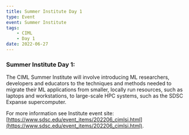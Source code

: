 ```yaml
---
title: Summer Institute Day 1
type: Event
event: Summer Institute
tags:
    - CIML
    - Day 1
date: 2022-06-27
---
```


<h3>Summer Institute Day 1:</h3>
The CIML Summer Institute will involve introducing ML researchers, developers and educators to the techniques and methods needed to migrate their ML applications from smaller, locally run resources, such as laptops and workstations, to large-scale HPC systems, such as the SDSC Expanse supercomputer.

For more information see Institute event site:  [https://www.sdsc.edu/event_items/202206_cimlsi.html](https://www.sdsc.edu/event_items/202206_cimlsi.html).

